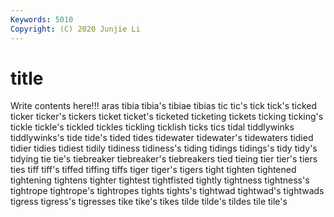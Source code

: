 ```yaml
---
Keywords: 5010
Copyright: (C) 2020 Junjie Li
---
```


# title

Write contents here!!!
aras 
tibia 
tibia's
tibiae 
tibias 
tic 
tic's 
tick 
tick's 
ticked 
ticker 
ticker's 
tickers
ticket 
ticket's 
ticketed 
ticketing 
tickets 
ticking 
ticking's 
tickle 
tickle's 
tickled
tickles 
tickling 
ticklish 
ticks 
tics 
tidal 
tiddlywinks 
tiddlywinks's 
tide 
tide's
tided 
tides 
tidewater 
tidewater's 
tidewaters 
tidied 
tidier 
tidies 
tidiest 
tidily
tidiness 
tidiness's 
tiding 
tidings 
tidings's 
tidy 
tidy's 
tidying 
tie 
tie's
tiebreaker 
tiebreaker's 
tiebreakers 
tied 
tieing 
tier 
tier's 
tiers 
ties 
tiff
tiff's 
tiffed 
tiffing 
tiffs 
tiger 
tiger's 
tigers 
tight 
tighten 
tightened
tightening 
tightens 
tighter 
tightest 
tightfisted 
tightly 
tightness 
tightness's 
tightrope 
tightrope's
tightropes 
tights 
tights's 
tightwad 
tightwad's 
tightwads 
tigress 
tigress's 
tigresses 
tike
tike's 
tikes 
tilde 
tilde's 
tildes 
tile 
tile's 
